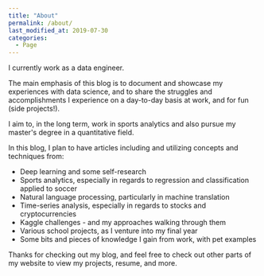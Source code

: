 ```yaml
---
title: "About"
permalink: /about/
last_modified_at: 2019-07-30
categories:
  - Page
---
```


 I currently work as a data engineer.
 
The main emphasis of this blog is to document and showcase my experiences with data science, and to share the struggles and accomplishments I experience on a day-to-day basis at work, and for fun (side projects!). 
    
I aim to, in the long term, work in sports analytics and also pursue my master's degree in a quantitative field. 

In this blog, I plan to have articles including and utilizing concepts and techniques from: 

* Deep learning and some self-research
* Sports analytics, especially in regards to regression and classification applied to soccer
* Natural language processing, particularly in machine translation
* Time-series analysis, especially in regards to stocks and cryptocurrencies
* Kaggle challenges - and my approaches walking through them
* Various school projects, as I venture into my final year 
* Some bits and pieces of knowledge I gain from work, with pet examples

Thanks for checking out my blog, and feel free to check out other parts of my website to view my projects, resume, and more.

